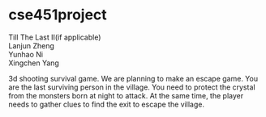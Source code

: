 # cse451project <br>

Till The Last II(if applicable) <br>
Lanjun Zheng <br>
Yunhao Ni <br>
Xingchen Yang <br>

3d shooting survival game. We are planning to make an escape game. You are the last surviving person in the village. You need to protect the crystal from the monsters born at night to attack. At the same time, the player needs to gather clues to find the exit to escape the village.
